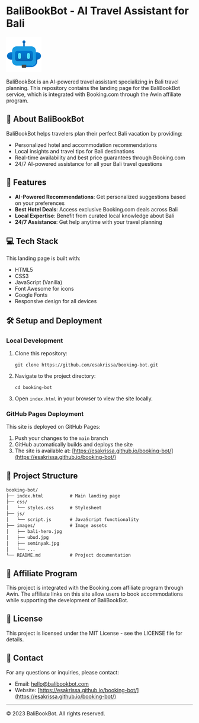 # BaliBookBot - AI Travel Assistant for Bali

![BaliBookBot Logo](images/logo.png)

BaliBookBot is an AI-powered travel assistant specializing in Bali travel planning. This repository contains the landing page for the BaliBookBot service, which is integrated with Booking.com through the Awin affiliate program.

## 🌴 About BaliBookBot

BaliBookBot helps travelers plan their perfect Bali vacation by providing:

- Personalized hotel and accommodation recommendations
- Local insights and travel tips for Bali destinations
- Real-time availability and best price guarantees through Booking.com
- 24/7 AI-powered assistance for all your Bali travel questions

## 🚀 Features

- **AI-Powered Recommendations**: Get personalized suggestions based on your preferences
- **Best Hotel Deals**: Access exclusive Booking.com deals across Bali
- **Local Expertise**: Benefit from curated local knowledge about Bali
- **24/7 Assistance**: Get help anytime with your travel planning

## 💻 Tech Stack

This landing page is built with:

- HTML5
- CSS3
- JavaScript (Vanilla)
- Font Awesome for icons
- Google Fonts
- Responsive design for all devices

## 🛠️ Setup and Deployment

### Local Development

1. Clone this repository:
   ```
   git clone https://github.com/esakrissa/booking-bot.git
   ```

2. Navigate to the project directory:
   ```
   cd booking-bot
   ```

3. Open `index.html` in your browser to view the site locally.

### GitHub Pages Deployment

This site is deployed on GitHub Pages:

1. Push your changes to the `main` branch
2. GitHub automatically builds and deploys the site
3. The site is available at: [https://esakrissa.github.io/booking-bot/](https://esakrissa.github.io/booking-bot/)

## 📁 Project Structure

```
booking-bot/
├── index.html          # Main landing page
├── css/
│   └── styles.css      # Stylesheet
├── js/
│   └── script.js       # JavaScript functionality
├── images/             # Image assets
│   ├── bali-hero.jpg
│   ├── ubud.jpg
│   ├── seminyak.jpg
│   └── ...
└── README.md           # Project documentation
```

## 🔗 Affiliate Program

This project is integrated with the Booking.com affiliate program through Awin. The affiliate links on this site allow users to book accommodations while supporting the development of BaliBookBot.

## 📝 License

This project is licensed under the MIT License - see the LICENSE file for details.

## 📧 Contact

For any questions or inquiries, please contact:
- Email: hello@balibookbot.com
- Website: [https://esakrissa.github.io/booking-bot/](https://esakrissa.github.io/booking-bot/)

---

© 2023 BaliBookBot. All rights reserved. 